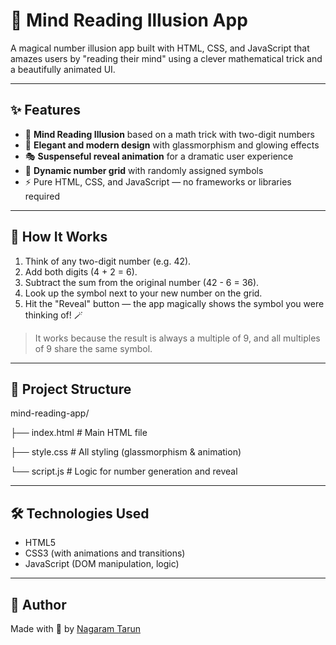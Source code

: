 # 🔮 Mind Reading Illusion App

A magical number illusion app built with HTML, CSS, and JavaScript that amazes users by "reading their mind" using a clever mathematical trick and a beautifully animated UI.

---

## ✨ Features

- 🧠 **Mind Reading Illusion** based on a math trick with two-digit numbers  
- 💫 **Elegant and modern design** with glassmorphism and glowing effects  
- 🎭 **Suspenseful reveal animation** for a dramatic user experience  
- 🔢 **Dynamic number grid** with randomly assigned symbols  
- ⚡ Pure HTML, CSS, and JavaScript — no frameworks or libraries required

---

## 🧩 How It Works

1. Think of any two-digit number (e.g. 42).
2. Add both digits (4 + 2 = 6).
3. Subtract the sum from the original number (42 - 6 = 36).
4. Look up the symbol next to your new number on the grid.
5. Hit the "Reveal" button — the app magically shows the symbol you were thinking of! 🪄

> It works because the result is always a multiple of 9, and all multiples of 9 share the same symbol.

---

## 📁 Project Structure

mind-reading-app/

├── index.html # Main HTML file

├── style.css # All styling (glassmorphism & animation)

└── script.js # Logic for number generation and reveal


---

## 🛠️ Technologies Used

- HTML5  
- CSS3 (with animations and transitions)  
- JavaScript (DOM manipulation, logic)

---

## 🙌 Author

Made with 💙 by [Nagaram Tarun](https://github.com/nagaramtarun08)

